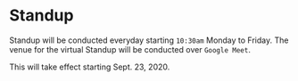 # Standup

Standup will be conducted everyday starting ``10:30am`` Monday to Friday. The venue for the virtual Standup will be conducted over ``Google Meet``. 

This will take effect starting Sept. 23, 2020.

